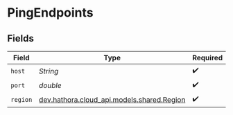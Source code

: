# PingEndpoints


## Fields

| Field                                                                       | Type                                                                        | Required                                                                    | Description                                                                 |
| --------------------------------------------------------------------------- | --------------------------------------------------------------------------- | --------------------------------------------------------------------------- | --------------------------------------------------------------------------- |
| `host`                                                                      | *String*                                                                    | :heavy_check_mark:                                                          | N/A                                                                         |
| `port`                                                                      | *double*                                                                    | :heavy_check_mark:                                                          | N/A                                                                         |
| `region`                                                                    | [dev.hathora.cloud_api.models.shared.Region](../../models/shared/Region.md) | :heavy_check_mark:                                                          | N/A                                                                         |